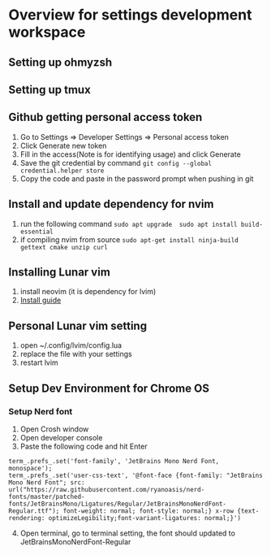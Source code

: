 # Overview for settings development workspace

## Setting up ohmyzsh

## Setting up tmux

## Github getting personal access token
1. Go to Settings => Developer Settings => Personal access token
2. Click Generate new token
3. Fill in the access(Note is for identifying usage) and click Generate
4. Save the git credential by command `git config --global credential.helper store`
5. Copy the code and paste in the password prompt when pushing in git

## Install and update dependency for nvim
1. run the following command
`sudo apt upgrade 
sudo apt install build-essential`
2. if compiling nvim from source
`sudo apt-get install ninja-build gettext cmake unzip curl`

## Installing Lunar vim
1. install neovim (it is dependency for lvim)
2. [Install guide](https://www.lunarvim.org/docs/installation)

## Personal Lunar vim setting
1. open ~/.config/lvim/config.lua
2. replace the file with your settings
3. restart lvim 

## Setup Dev Environment for Chrome OS

### Setup Nerd font 
1. <C-A-t> Open Crosh window
2. <C-J> Open developer console
3. Paste the following code and hit Enter
```
term_.prefs_.set('font-family', 'JetBrains Mono Nerd Font, monospace');
term_.prefs_.set('user-css-text', '@font-face {font-family: "JetBrains Mono Nerd Font"; src: url("https://raw.githubusercontent.com/ryanoasis/nerd-fonts/master/patched-fonts/JetBrainsMono/Ligatures/Regular/JetBrainsMonoNerdFont-Regular.ttf"); font-weight: normal; font-style: normal;} x-row {text-rendering: optimizeLegibility;font-variant-ligatures: normal;}')
```
4. Open terminal, go to terminal setting, the font should updated to JetBrainsMonoNerdFont-Regular
